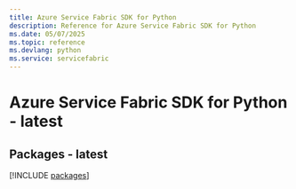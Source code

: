 ```yaml
---
title: Azure Service Fabric SDK for Python
description: Reference for Azure Service Fabric SDK for Python
ms.date: 05/07/2025
ms.topic: reference
ms.devlang: python
ms.service: servicefabric
---
```

# Azure Service Fabric SDK for Python - latest
## Packages - latest
[!INCLUDE [packages](service-fabric-index.md)]